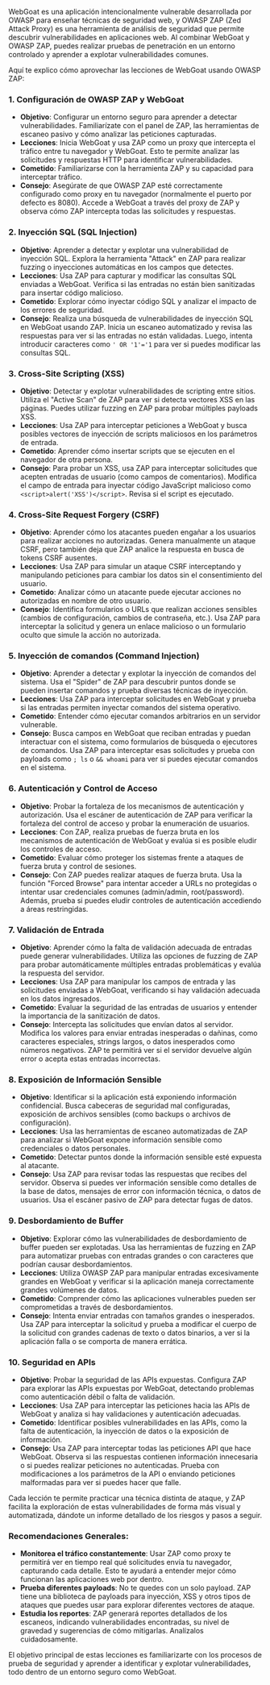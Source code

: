 WebGoat es una aplicación intencionalmente vulnerable desarrollada por OWASP para enseñar técnicas de seguridad web, y OWASP ZAP (Zed Attack Proxy) es una herramienta de análisis de seguridad que permite descubrir vulnerabilidades en aplicaciones web. Al combinar WebGoat y OWASP ZAP, puedes realizar pruebas de penetración en un entorno controlado y aprender a explotar vulnerabilidades comunes.

Aquí te explico cómo aprovechar las lecciones de WebGoat usando OWASP ZAP:

### 1. **Configuración de OWASP ZAP y WebGoat**
   - **Objetivo**: Configurar un entorno seguro para aprender a detectar vulnerabilidades. Familiarízate con el panel de ZAP, las herramientas de escaneo pasivo y cómo analizar las peticiones capturadas.
   - **Lecciones**: Inicia WebGoat y usa ZAP como un proxy que intercepta el tráfico entre tu navegador y WebGoat. Esto te permite analizar las solicitudes y respuestas HTTP para identificar vulnerabilidades.
   - **Cometido**: Familiarizarse con la herramienta ZAP y su capacidad para interceptar tráfico.
   - **Consejo**: Asegúrate de que OWASP ZAP esté correctamente configurado como proxy en tu navegador (normalmente el puerto por defecto es 8080). Accede a WebGoat a través del proxy de ZAP y observa cómo ZAP intercepta todas las solicitudes y respuestas.

### 2. **Inyección SQL (SQL Injection)**
   - **Objetivo**: Aprender a detectar y explotar una vulnerabilidad de inyección SQL. Explora la herramienta "Attack" en ZAP para realizar fuzzing o inyecciones automáticas en los campos que detectes. 
   - **Lecciones**: Usa ZAP para capturar y modificar las consultas SQL enviadas a WebGoat. Verifica si las entradas no están bien sanitizadas para insertar código malicioso.
   - **Cometido**: Explorar cómo inyectar código SQL y analizar el impacto de los errores de seguridad.
   - **Consejo**: Realiza una búsqueda de vulnerabilidades de inyección SQL en WebGoat usando ZAP. Inicia un escaneo automatizado y revisa las respuestas para ver si las entradas no están validadas. Luego, intenta introducir caracteres como `' OR '1'='1` para ver si puedes modificar las consultas SQL.

### 3. **Cross-Site Scripting (XSS)**
   - **Objetivo**: Detectar y explotar vulnerabilidades de scripting entre sitios. Utiliza el "Active Scan" de ZAP para ver si detecta vectores XSS en las páginas. Puedes utilizar fuzzing en ZAP para probar múltiples payloads XSS.
   - **Lecciones**: Usa ZAP para interceptar peticiones a WebGoat y busca posibles vectores de inyección de scripts maliciosos en los parámetros de entrada.
   - **Cometido**: Aprender cómo insertar scripts que se ejecuten en el navegador de otra persona.
   - **Consejo**: Para probar un XSS, usa ZAP para interceptar solicitudes que acepten entradas de usuario (como campos de comentarios). Modifica el campo de entrada para inyectar código JavaScript malicioso como `<script>alert('XSS')</script>`. Revisa si el script es ejecutado.

### 4. **Cross-Site Request Forgery (CSRF)**
   - **Objetivo**: Aprender cómo los atacantes pueden engañar a los usuarios para realizar acciones no autorizadas. Genera manualmente un ataque CSRF, pero también deja que ZAP analice la respuesta en busca de tokens CSRF ausentes.
   - **Lecciones**: Usa ZAP para simular un ataque CSRF interceptando y manipulando peticiones para cambiar los datos sin el consentimiento del usuario.
   - **Cometido**: Analizar cómo un atacante puede ejecutar acciones no autorizadas en nombre de otro usuario.
   - **Consejo**: Identifica formularios o URLs que realizan acciones sensibles (cambios de configuración, cambios de contraseña, etc.). Usa ZAP para interceptar la solicitud y genera un enlace malicioso o un formulario oculto que simule la acción no autorizada.

### 5. **Inyección de comandos (Command Injection)**
   - **Objetivo**: Aprender a detectar y explotar la inyección de comandos del sistema. Usa el "Spider" de ZAP para descubrir puntos donde se pueden insertar comandos y prueba diversas técnicas de inyección. 
   - **Lecciones**: Usa ZAP para interceptar solicitudes en WebGoat y prueba si las entradas permiten inyectar comandos del sistema operativo.
   - **Cometido**: Entender cómo ejecutar comandos arbitrarios en un servidor vulnerable.
   - **Consejo**: Busca campos en WebGoat que reciban entradas y puedan interactuar con el sistema, como formularios de búsqueda o ejecutores de comandos. Usa ZAP para interceptar esas solicitudes y prueba con payloads como `; ls` o `&& whoami` para ver si puedes ejecutar comandos en el sistema.

### 6. **Autenticación y Control de Acceso**
   - **Objetivo**: Probar la fortaleza de los mecanismos de autenticación y autorización. Usa el escáner de autenticación de ZAP para verificar la fortaleza del control de acceso y probar la enumeración de usuarios.
   - **Lecciones**: Con ZAP, realiza pruebas de fuerza bruta en los mecanismos de autenticación de WebGoat y evalúa si es posible eludir los controles de acceso.
   - **Cometido**: Evaluar cómo proteger los sistemas frente a ataques de fuerza bruta y control de sesiones.
   - **Consejo**: Con ZAP puedes realizar ataques de fuerza bruta. Usa la función "Forced Browse" para intentar acceder a URLs no protegidas o intentar usar credenciales comunes (admin/admin, root/password). Además, prueba si puedes eludir controles de autenticación accediendo a áreas restringidas.

### 7. **Validación de Entrada**
   - **Objetivo**: Aprender cómo la falta de validación adecuada de entradas puede generar vulnerabilidades. Utiliza las opciones de fuzzing de ZAP para probar automáticamente múltiples entradas problemáticas y evalúa la respuesta del servidor.
   - **Lecciones**: Usa ZAP para manipular los campos de entrada y las solicitudes enviadas a WebGoat, verificando si hay validación adecuada en los datos ingresados.
   - **Cometido**: Evaluar la seguridad de las entradas de usuarios y entender la importancia de la sanitización de datos.
   - **Consejo**: Intercepta las solicitudes que envían datos al servidor. Modifica los valores para enviar entradas inesperadas o dañinas, como caracteres especiales, strings largos, o datos inesperados como números negativos. ZAP te permitirá ver si el servidor devuelve algún error o acepta estas entradas incorrectas.

### 8. **Exposición de Información Sensible**
   - **Objetivo**: Identificar si la aplicación está exponiendo información confidencial. Busca cabeceras de seguridad mal configuradas, exposición de archivos sensibles (como backups o archivos de configuración).
   - **Lecciones**: Usa las herramientas de escaneo automatizadas de ZAP para analizar si WebGoat expone información sensible como credenciales o datos personales.
   - **Cometido**: Detectar puntos donde la información sensible esté expuesta al atacante.
   - **Consejo**: Usa ZAP para revisar todas las respuestas que recibes del servidor. Observa si puedes ver información sensible como detalles de la base de datos, mensajes de error con información técnica, o datos de usuarios. Usa el escáner pasivo de ZAP para detectar fugas de datos.

### 9. **Desbordamiento de Buffer**
   - **Objetivo**: Explorar cómo las vulnerabilidades de desbordamiento de buffer pueden ser explotadas. Usa las herramientas de fuzzing en ZAP para automatizar pruebas con entradas grandes o con caracteres que podrían causar desbordamientos.
   - **Lecciones**: Utiliza OWASP ZAP para manipular entradas excesivamente grandes en WebGoat y verificar si la aplicación maneja correctamente grandes volúmenes de datos.
   - **Cometido**: Comprender cómo las aplicaciones vulnerables pueden ser comprometidas a través de desbordamientos.
   - **Consejo**: Intenta enviar entradas con tamaños grandes o inesperados. Usa ZAP para interceptar la solicitud y prueba a modificar el cuerpo de la solicitud con grandes cadenas de texto o datos binarios, a ver si la aplicación falla o se comporta de manera errática.

### 10. **Seguridad en APIs**
   - **Objetivo**: Probar la seguridad de las APIs expuestas. Configura ZAP para explorar las APIs expuestas por WebGoat, detectando problemas como autenticación débil o falta de validación.
   - **Lecciones**: Usa ZAP para interceptar las peticiones hacia las APIs de WebGoat y analiza si hay validaciones y autenticación adecuadas.
   - **Cometido**: Identificar posibles vulnerabilidades en las APIs, como la falta de autenticación, la inyección de datos o la exposición de información.
   - **Consejo**: Usa ZAP para interceptar todas las peticiones API que hace WebGoat. Observa si las respuestas contienen información innecesaria o si puedes realizar peticiones no autenticadas. Prueba con modificaciones a los parámetros de la API o enviando peticiones malformadas para ver si puedes hacer que falle.

Cada lección te permite practicar una técnica distinta de ataque, y ZAP facilita la exploración de estas vulnerabilidades de forma más visual y automatizada, dándote un informe detallado de los riesgos y pasos a seguir.

### Recomendaciones Generales:

- **Monitorea el tráfico constantemente**: Usar ZAP como proxy te permitirá ver en tiempo real qué solicitudes envía tu navegador, capturando cada detalle. Esto te ayudará a entender mejor cómo funcionan las aplicaciones web por dentro.
- **Prueba diferentes payloads**: No te quedes con un solo payload. ZAP tiene una biblioteca de payloads para inyección, XSS y otros tipos de ataques que puedes usar para explorar diferentes vectores de ataque.
- **Estudia los reportes**: ZAP generará reportes detallados de los escaneos, indicando vulnerabilidades encontradas, su nivel de gravedad y sugerencias de cómo mitigarlas. Analízalos cuidadosamente.

El objetivo principal de estas lecciones es familiarizarte con los procesos de prueba de seguridad y aprender a identificar y explotar vulnerabilidades, todo dentro de un entorno seguro como WebGoat.